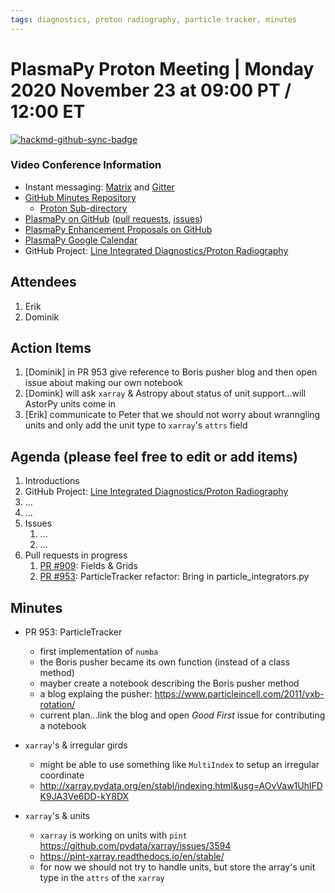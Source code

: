 ```yaml
---
tags: diagnostics, proton radiography, particle tracker, minutes
---
```


# PlasmaPy Proton Meeting | Monday 2020 November 23 at 09:00 PT / 12:00 ET

[![hackmd-github-sync-badge](https://hackmd.io/yNnj7vvsQsaR7qSQTYZ85w/badge)](https://hackmd.io/yNnj7vvsQsaR7qSQTYZ85w)

### Video Conference Information
* Instant messaging: [Matrix](https://element.im/app/#/room/#plasmapy:openastronomy.org) and [Gitter](https://gitter.im/PlasmaPy/Lobby)
* [GitHub Minutes Repository](https://github.com/PlasmaPy/plasmapy-meeting-notes)
    * [Proton Sub-directory](https://github.com/PlasmaPy/plasmapy-meeting-notes/tree/master/proton_2020-present)
* [PlasmaPy on GitHub](https://github.com/PlasmaPy/plasmapy) ([pull requests](https://github.com/PlasmaPy/plasmapy/pulls), [issues](https://github.com/PlasmaPy/plasmapy/issues))
* [PlasmaPy Enhancement Proposals on GitHub](https://github.com/PlasmaPy/PlasmaPy-PLEPs)
* [PlasmaPy Google Calendar](https://calendar.google.com/calendar?cid=bzVsb3ZkcW0zaWxsam00ZTlrMDd2cmw5bWdAZ3JvdXAuY2FsZW5kYXIuZ29vZ2xlLmNvbQ)
* GitHub Project: [Line Integrated Diagnostics/Proton Radiography](https://github.com/PlasmaPy/PlasmaPy/projects/21)

## Attendees

1. Erik
2. Dominik

## Action Items

1. [Dominik] in PR 953 give reference to Boris pusher blog and then open issue about making our own notebook
2. [Domink] will ask `xarray` & Astropy about status of unit support...will AstorPy units come in
3. [Erik] communicate to Peter that we should not worry about wranngling units and only add the unit type to `xarray`'s `attrs` field

## Agenda (please feel free to edit or add items)

1. Introductions
2. GitHub Project: [Line Integrated Diagnostics/Proton Radiography](https://github.com/PlasmaPy/PlasmaPy/projects/21)
3. ...
4. ...
5. Issues
    1. ...
    2. ...
6. Pull requests in progress 
    1. [PR #909](https://github.com/PlasmaPy/PlasmaPy/pull/909): Fields & Grids
    2. [PR #953](https://github.com/PlasmaPy/PlasmaPy/pull/953): ParticleTracker refactor: Bring in particle_integrators.py

## Minutes

* PR 953: ParticleTracker
    * first implementation of `numba`
    * the Boris pusher became its own function (instead of a class method)
    * mayber create a notebook describing the Boris pusher method
    * a blog explaing the pusher: https://www.particleincell.com/2011/vxb-rotation/
    * current plan...link the blog and open *Good First* issue for contributing a notebook

* `xarray`'s & irregular girds
    * might be able to use something like `MultiIndex` to setup an irregular coordinate
    * http://xarray.pydata.org/en/stabl/indexing.html&usg=AOvVaw1UhlFDK9JA3Ve6DD-kY8DX

* `xarray`'s & units
    *  `xarray` is working on units with `pint` https://github.com/pydata/xarray/issues/3594
    * https://pint-xarray.readthedocs.io/en/stable/
    * for now we should not try to handle units, but store the array's unit type in the `attrs` of the `xarray`


